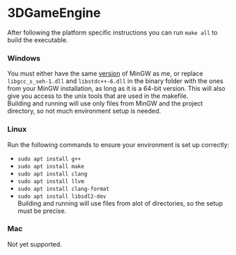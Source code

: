 # 3DGameEngine
After following the platform specific instructions you can run `make all` to build the executable.

### Windows
You must either have the same [version](https://github.com/brechtsanders/winlibs_mingw/releases/download/13.2.0posix-17.0.6-11.0.1-ucrt-r5/winlibs-x86_64-posix-seh-gcc-13.2.0-llvm-17.0.6-mingw-w64ucrt-11.0.1-r5.zip)
of MinGW as me, or replace `libgcc_s_seh-1.dll` and `libstdc++-6.dll` in the binary folder with the ones from your MinGW installation, as long as it is a 64-bit version. This will also
give you access to the unix tools that are used in the makefile.\
Building and running will use only files from MinGW and the project directory, so not much environment setup is needed.

### Linux
Run the following commands to ensure your environment is set up correctly:
- `sudo apt install g++`
- `sudo apt install make`
- `sudo apt install clang`
- `sudo apt install llvm`
- `sudo apt install clang-format`
- `sudo apt install libsdl2-dev`\
Building and running will use files from alot of directories, so the setup must be precise.

### Mac
Not yet supported.
